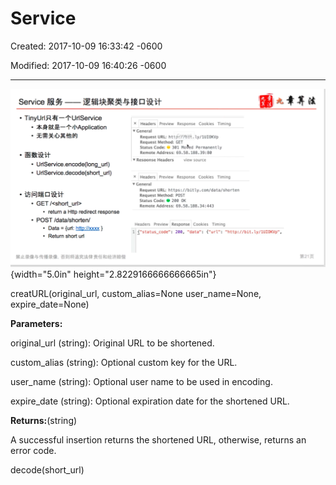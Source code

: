 # Service 

Created: 2017-10-09 16:33:42 -0600

Modified: 2017-10-09 16:40:26 -0600

---

![](../../media/TinyURL^MID-gen-TinyURL-Service-image1.png){width="5.0in" height="2.8229166666666665in"}



creatURL(original_url, custom_alias=None user_name=None, expire_date=None)





**Parameters:**



original_url (string): Original URL to be shortened.

custom_alias (string): Optional custom key for the URL.

user_name (string): Optional user name to be used in encoding.

expire_date (string): Optional expiration date for the shortened URL.



**Returns:**(string)

A successful insertion returns the shortened URL, otherwise, returns an error code.



decode(short_url)





